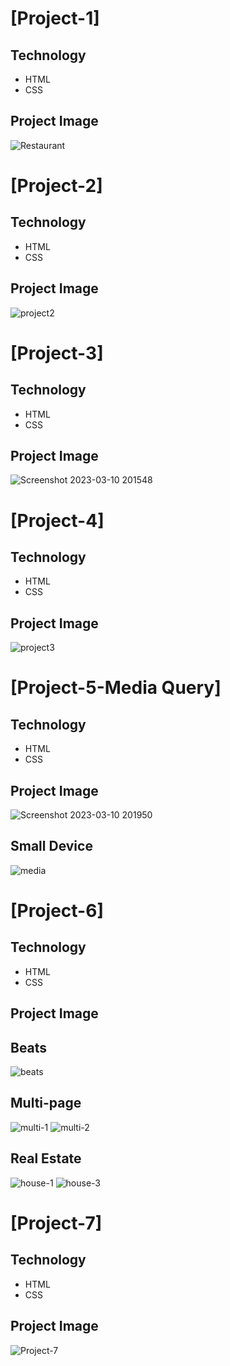 # [Project-1]

## Technology
- HTML
- CSS
## Project Image
![Restaurant](https://user-images.githubusercontent.com/113298266/224339709-9ee1c888-77bd-4c99-92b0-2d3dc6dc77fa.png)


# [Project-2]

## Technology
- HTML
- CSS
## Project Image
![project2](https://user-images.githubusercontent.com/113298266/224341965-627adad9-53ff-4ba1-b5ea-004a18490133.png)


# [Project-3]

## Technology
- HTML
- CSS
## Project Image
![Screenshot 2023-03-10 201548](https://user-images.githubusercontent.com/113298266/224345644-68d28482-f871-4d47-9ea6-8c51d1b0f6f5.png)



# [Project-4]

## Technology
- HTML
- CSS
## Project Image
![project3](https://user-images.githubusercontent.com/113298266/224343244-1e73d276-ec7d-458e-a608-e63d891c46e8.png)


# [Project-5-Media Query]

## Technology
- HTML
- CSS
## Project Image
![Screenshot 2023-03-10 201950](https://user-images.githubusercontent.com/113298266/224347187-253f6079-1531-433b-9757-52c124524fff.png)
## Small Device
![media](https://user-images.githubusercontent.com/113298266/224350463-c4f98d6e-5f6a-4954-9bd9-397a623a96d7.png)


# [Project-6]

## Technology
- HTML
- CSS
## Project Image
## Beats

![beats](https://user-images.githubusercontent.com/113298266/224351105-666b2162-f29a-4f34-b982-5c96032426d1.png)

## Multi-page

![multi-1](https://user-images.githubusercontent.com/113298266/224351407-31bd8885-e4fe-4c16-940a-fcb64e02e309.png)
![multi-2](https://user-images.githubusercontent.com/113298266/224351693-d0b50c9b-5a6c-4a0d-a9c8-3ae2290929e3.png)

## Real Estate


![house-1](https://user-images.githubusercontent.com/113298266/224352021-573feaba-e3ed-4945-a220-0ac3099a553b.png)
![house-3](https://user-images.githubusercontent.com/113298266/224352095-d06125ab-eac3-46e2-bcae-3c25a89d88cb.png)


# [Project-7]

## Technology
- HTML
- CSS
## Project Image
![Project-7](https://user-images.githubusercontent.com/113298266/224353717-77fd41fd-5662-4a71-bd52-346549010b35.png)






